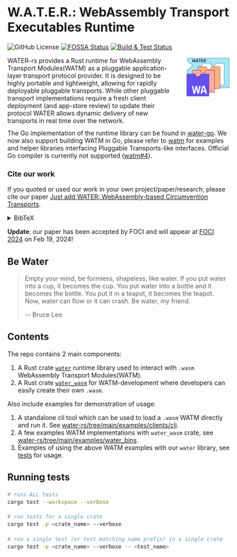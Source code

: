 # W.A.T.E.R.: WebAssembly Transport Executables Runtime
![GitHub License](https://img.shields.io/github/license/erikziyunchi/water-rs)
[![FOSSA Status](https://app.fossa.com/api/projects/git%2Bgithub.com%2Ferikziyunchi%2Fwater-rs.svg?type=shield&issueType=license)](https://app.fossa.com/projects/git%2Bgithub.com%2Ferikziyunchi%2Fwater-rs?ref=badge_shield&issueType=license) [![Build & Test Status](https://github.com/erikziyunchi/WASMable-Transport/actions/workflows/rust.yml/badge.svg?branch=main)](https://github.com/erikziyunchi/WASMable-Transport/actions/workflows/rust.yml)

<div style="width: 100%; height = 160px">
    <div style="width: 75%; height: 150px; float: left;"> 
        WATER-rs provides a Rust runtime for WebAssembly Transport Modules(WATM) as a pluggable application-layer transport protocol provider. It is designed to be highly portable and lightweight, allowing for rapidly deployable pluggable transports. While other pluggable transport implementations require a fresh client deployment (and app-store review) to update their protocol WATER allows dynamic delivery of new transports in real time over the network.<br />
        <br />
    </div>
    <div style="margin-left: 80%; height: 150px;"> 
        <img src=".github/assets/logo_v0.svg" alt="WATER wasm transport" align="right">
    </div>
</div>

The Go implementation of the runtime library can be found in [water-go](https://github.com/gaukas/water). We now also support building WATM in Go, please refer to [watm](https://github.com/gaukas/watm) for examples and helper libraries interfacing Pluggable Transports-like interfaces. Official Go compiler is currently not supported ([watm#4](https://github.com/gaukas/watm/issues/4)).

### Cite our work

If you quoted or used our work in your own project/paper/research, please cite our paper [Just add WATER: WebAssembly-based Circumvention Transports](https://arxiv.org/pdf/2312.00163.pdf).

<details>
  <summary>BibTeX</summary>
    
  ```bibtex
  @inproceedings{water-foci24,
	  author = {Chi, Erik and Wang, Gaukas and Halderman, J. Alex and Wustrow, Eric and Wampler, Jack},
	  year = {2024},
	  month = {02},
	  title = {Just add {WATER}: {WebAssembly}-based Circumvention Transports},
	  address = {Virtual Event},
	  series = {FOCI '24},
	  booktitle = {Free and Open Communications on the Internet},
  }
  ```
</details>

**Update**: our paper has been accepted by FOCI and will appear at [FOCI 2024](https://foci.community/foci24.html) on Feb 19, 2024!

## Be Water

> Empty your mind, be formless, shapeless, like water. If you put water into a cup, it becomes the cup. You put water into a bottle and it becomes the bottle. You put it in a teapot, it becomes the teapot. Now, water can flow or it can crash. Be water, my friend.
>
> -- Bruce Lee

## Contents

The repo contains 2 main components:
1. A Rust crate [`water`](https://github.com/erikziyunchi/water-rs/tree/main/crates/water) runtime library used to interact with `.wasm` WebAssembly Transport Modules(WATM).
2. A Rust crate [`water_wasm`](https://github.com/erikziyunchi/water-rs/tree/main/crates/wasm) for WATM-development where developers can easily create their own `.wasm`.

Also include examples for demonstration of usage:
1. A standalone cli tool which can be used to load a `.wasm` WATM directly and run it. See [water-rs/tree/main/examples/clients/cli](https://github.com/erikziyunchi/water-rs/tree/main/examples/clients/cli).
2. A few examples WATM implementations with `water_wasm` crate, see [water-rs/tree/main/examples/water_bins](https://github.com/erikziyunchi/water-rs/tree/main/examples/water_bins).
3. Examples of using the above WATM examples with our `water` library, see [tests](https://github.com/erikziyunchi/water-rs/tree/main/tests/tests) for usage.

## Running tests

```sh
# runs ALL tests
cargo test --workspace --verbose

# run tests for a single crate
cargo test -p <crate_name> --verbose

# run a single test (or test matching name prefix) in a single crate
cargo test -p <crate_name> --verbose -- <test_name>
```
